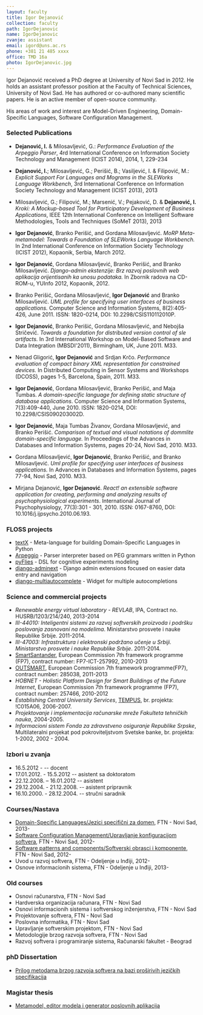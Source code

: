 ```yaml
---
layout: faculty
title: Igor Dejanović
collection: faculty
path: IgorDejanovic
name: IgorDejanovic
zvanje: assistant
email: igord@uns.ac.rs
phone: +381 21 485 xxxx
office: TMD 16a
photo: IgorDejanovic.jpg
---
```


Igor Dejanović received a PhD degree at University of Novi Sad in 2012.  He
holds an assistant professor position at the Faculty of Technical Sciences,
University of Novi Sad. He has authored or co-authored many scientific papers.
He is an active member of open-source community.

His areas of work and interest are Model-Driven Engineering, Domain-Specific
Languages, Software Configuration Management.

### Selected Publications

 * **Dejanović, I.** & Milosavljević, G.: *Performance Evaluation of the Arpeggio Parser*, 4rd International Conference on Information Society Technology and Management (ICIST 2014), 2014, 1, 229-234

 * **Dejanović, I.**; Milosavljević, G.; Perišić, B.; Vasiljević, I. & Filipović, M.: *Explicit Support For Languages and Mograms in the SLEWorks Language Workbench*, 3rd International Conference on Information Society Technology and Management (ICIST 2013), 2013

 * Milosavljević, G.; Filipović, M.; Marsenić, V.; Pejaković, D. & **Dejanović, I.** *Kroki: A Mockup-based Tool for Participatory Development of Business Applications*, IEEE 12th International Conference on Intelligent Software Methodologies, Tools and Techniques (SoMeT 2013), 2013

 * **Igor Dejanović**, Branko Perišić, and Gordana Milosavljević. *MoRP Meta-metamodel: Towards a Foundation of SLEWorks Language Workbench.* In 2nd International Conference on Information Society Technology (ICIST 2012), Kopaonik, Serbia, March 2012.

 * **Igor Dejanović**, Gordana Milosavljević, Branko Perišić, and Branko Milosavljević. *Django-admin ekstenzije: Brz razvoj poslovnih web aplikacija orijentisanih ka unosu podataka.* In Zbornik radova na CD-ROM-u, YUInfo 2012, Kopaonik, 2012.
 
 * Branko Perišić, Gordana Milosavljević, **Igor Dejanović** and Branko Milosavljević. *UML profile for specifying user interfaces of business applications.* Computer Science and Information Systems, 8(2):405-426, June 2011. ISSN: 1820-0214, DOI: 10.2298/CSIS110112010P.
 
 * **Igor Dejanović**, Branko Perišić, Gordana Milosavljević, and Nebojša Stričević. *Towards a foundation for distributed version control of sle artifacts.* In 3rd International Workshop on Model-Based Software and Data Integration (MBSDI'2011), Birmingham, UK, June 2011. M33.
 
 * Nenad Gligorić, **Igor Dejanović** and Srdjan Krčo. *Performance evaluation of compact binary XML representation for constrained devices.* In Distributed Computing in Sensor Systems and Workshops (DCOSS), pages 1-5, Barcelona, Spain, 2011. M33.
 
 * **Igor Dejanović**, Gordana Milosavljević, Branko Perišić, and Maja Tumbas. *A domain-specific language for defining static structure of database applications*. Computer Science and Information Systems, 7(3):409-440, June 2010. ISSN: 1820-0214, DOI: 10.2298/CSIS090203002D.

 * **Igor Dejanović**, Maja Tumbas Živanov, Gordana Milosavljević, and Branko Perišić. *Comparison of textual and visual notations of dommlite domain-specific language.* In Proceedings of the Advances in Databases and Information Systems, pages 20-24, Novi Sad, 2010. M33.

 * Gordana Milosavljević, **Igor Dejanović**, Branko Perišić, and Branko Milosavljević. *Uml profile for specifying user interfaces of business applications.* In Advances in Databases and Information Systems, pages 77-94, Novi Sad, 2010. M33.

 * Mirjana Dejanović, **Igor Dejanović**. *React! an extensible software application for creating, performing and analyzing results of psychophysiological experiments*. International Journal of Psychophysiology, 77(3):301 - 301, 2010. ISSN: 0167-8760, DOI: 10.1016/j.ijpsycho.2010.06.193.


### FLOSS projects

 * [textX](https://github.com/igordejanovic/textX/) - Meta-language for building Domain-Specific Languages in Python
 * [Arpeggio](https://github.com/igordejanovic/Arpeggio/) - Parser interpreter based on PEG grammars written in Python
 * [pyFlies](https://github.com/igordejanovic/pyFlies/) - DSL for cognitive experiments modeling
 * [django-adminext](https://bitbucket.org/igord/django-adminext) - Django admin extensions focused on easier data entry and navigation
 * [django-multiautocomplete](https://bitbucket.org/igord/django-multiautocomplete) - Widget for multiple autocompletions

### Science and commercial projects

 * *Renewable energy virtual laboratory - REVLAB*, IPA, Contract no. HUSRB/1203/214/240, 2013-2014
 * *III-44010: Inteligentni sistemi za razvoj softverskih proizvoda i podršku poslovanja zasnovani na modelima*. Ministarstvo prosvete i nauke Republike Srbije. 2011-2014.
 * *III-47003: Infrastruktura i elektronski podržano učenje u Srbiji. Ministarstvo prosvete i nauke Republike Srbije*. 2011-2014.
 * [SmartSantander](http://www.smartsantander.eu/), European Commission 7th framework programme (FP7), contract number: FP7-ICT-257992, 2010-2013
 * [OUTSMART](http://fi-ppp-outsmart.eu/), European Commission 7th framework programme(FP7), contract number: 285038, 2011-2013
 * *HOBNET - Holistic Platform Design for Smart Buildings of the Future Internet*, European Commission 7th framework programme (FP7), contract number: 257466, 2010-2012
 * *Establishing Central University Services*, [TEMPUS](http://www.tempus.ac.rs/), br. projekta: !C015A06, 2006-2007.
 * *Projektovanje i implementacija računarske mreže Fakulteta tehničkih nauka*, 2004-2005.
 * *Informacioni sistem Fonda za zdravstveno osiguranje Republike Srpske*, Multilateralni projekat pod pokroviteljstvom Svetske banke, br. projekta: 1-2002, 2002 - 2004.

### Izbori u zvanja

 * 16.5.2012 -  -- docent
 * 17.01.2012. - 15.5.2012 -- asistent sa doktoratom
 * 22.12.2008. – 16.01.2012 -- asistent
 * 29.12.2004. - 21.12.2008. -- asistent pripravnik
 * 16.10.2000. - 28.12.2004. -- stručni saradnik


### Courses/Nastava
 * [Domain-Specific Languages/Jezici specifični za domen](/JSD), FTN - Novi Sad, 2013-
 * [Software Configuration Management/Upravljanje konfiguracijom softvera](/UKS), FTN - Novi Sad, 2012-
 * [Software patterns and components/Softverski obrasci i komponente](/SOK), FTN - Novi Sad, 2012-
 * Uvod u razvoj softvera, FTN - Odeljenje u Inđiji, 2012-
 * Osnove informacionih sistema, FTN - Odeljenje u Inđiji, 2013-

### Old courses
 * Osnovi računarstva, FTN - Novi Sad
 * Hardverska organizacija računara, FTN - Novi Sad
 * Osnovi informacionih sistema i softverskog inženjerstva, FTN - Novi Sad
 * Projektovanje softvera, FTN - Novi Sad
 * Poslovna informatika, FTN - Novi Sad
 * Upravljanje softverskim projektom, FTN - Novi Sad
 * Metodologije brzog razvoja softvera, FTN - Novi Sad
 * Razvoj softvera i programiranje sistema, Računarski fakultet - Beograd

### phD Dissertation
  * [Prilog metodama brzog razvoja softvera na bazi proširivih jezičkih specifikacija](http://www.doiserbia.nb.rs/phd/university.aspx?theseid=NS20110103DEJANOVIC)

### Magistar thesis
  * [Metamodel, editor modela i generator poslovnih aplikacija](http://mobins.uns.ac.rs/sites/mobins.uns.ac.rs/files/IDejanovic_DOMMLite.pdf)

